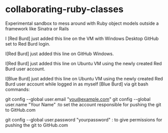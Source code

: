 # collaborating-ruby-classes
Experimental sandbox to mess around with Ruby object models outside a framework like Sinatra or Rails

I [Red Burd] just added this line on the VM with Windows Desktop GitHub set to Red Burd login.

I[Red Burd] just added this line on GitHub Windows.

I[Red Burd] just added this line on Ubuntu VM using the newly created Red Burd user account.


I[Blue Burd] just added this line on Ubuntu VM using the newly created Red Burd user account while logged in as myself [Blue Burd] via git bash commands:

git config --global user.email "you@example.com"
git config --global user.name "Your Name"
                  :to set the account responsible for pushing the git to GitHub.com

git config --global user.password "yourpassword"
                  : to give permissions for pushing the git to GitHub.com